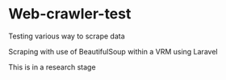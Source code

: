 # Web-crawler-test

Testing various way to scrape data

Scraping with use of BeautifulSoup within a VRM using Laravel

This is in a research stage
